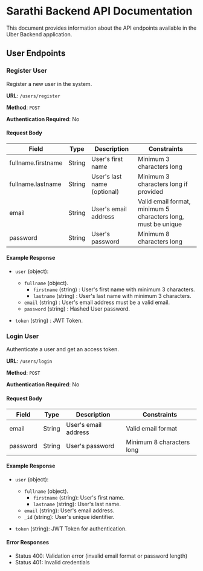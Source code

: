 # Sarathi Backend API Documentation

This document provides information about the API endpoints available in the Uber Backend application.

## User Endpoints

### Register User

Register a new user in the system.

**URL**: `/users/register`

**Method**: `POST`

**Authentication Required**: No

#### Request Body

| Field | Type | Description | Constraints |
|-------|------|-------------|------------|
| fullname.firstname | String | User's first name | Minimum 3 characters long |
| fullname.lastname | String | User's last name (optional) | Minimum 3 characters long if provided |
| email | String | User's email address | Valid email format, minimum 5 characters long, must be unique |
| password | String | User's password | Minimum 8 characters long |

#### Example Response

- `user` (object):
    - `fullname` (object).
        - `firstname` (string) : User's first name with minimum 3 characters.
        - `lastname` (string) : User's last name with minimum 3 characters.
    - `email` (string) : User's email address must be a valid email.
    - `password` (string) : Hashed User password.

- `token` (string) : JWT Token.

### Login User

Authenticate a user and get an access token.

**URL**: `/users/login`

**Method**: `POST`

**Authentication Required**: No

#### Request Body

| Field | Type | Description | Constraints |
|-------|------|-------------|------------|
| email | String | User's email address | Valid email format |
| password | String | User's password | Minimum 8 characters long |

#### Example Response

- `user` (object): 
    - `fullname` (object).
        - `firstname` (string): User's first name.
        - `lastname` (string): User's last name.
    - `email` (string): User's email address.
    - `_id` (string): User's unique identifier.

- `token` (string): JWT Token for authentication.

#### Error Responses

- Status 400: Validation error (invalid email format or password length)
- Status 401: Invalid credentials
